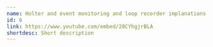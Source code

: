 ```yaml
---
name: Holter and event monitoring and loop recorder implanations
id: 6
link: https://www.youtube.com/embed/28CYhgjrBLA
shortdesc: Short description
---
```

